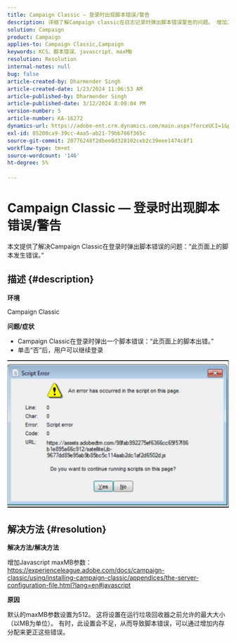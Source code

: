 ```yaml
---
title: Campaign Classic — 登录时出现脚本错误/警告
description: 详细了解Campaign classic在日志记录时弹出脚本错误警告的问题。 增加Javascript maxMB参数。
solution: Campaign
product: Campaign
applies-to: Campaign Classic,Campaign
keywords: KCS、脚本错误、javascript、maxMB
resolution: Resolution
internal-notes: null
bug: false
article-created-by: Dharmender Singh
article-created-date: 1/23/2024 11:06:53 AM
article-published-by: Dharmender Singh
article-published-date: 3/12/2024 8:09:04 PM
version-number: 5
article-number: KA-16272
dynamics-url: https://adobe-ent.crm.dynamics.com/main.aspx?forceUCI=1&pagetype=entityrecord&etn=knowledgearticle&id=3eda4c7e-dfb9-ee11-a569-6045bd006149
exl-id: 85200ca9-39cc-4aa5-ab21-79bb766f365c
source-git-commit: 20776248f2dbee0d328102ceb2c39eee1474c8f1
workflow-type: tm+mt
source-wordcount: '146'
ht-degree: 5%

---
```


# Campaign Classic — 登录时出现脚本错误/警告


本文提供了解决Campaign Classic在登录时弹出脚本错误的问题：“此页面上的脚本发生错误。”

## 描述 {#description}


<b>环境</b>

Campaign Classic

<b>问题/症状</b>

- Campaign Classic在登录时弹出一个脚本错误：“此页面上的脚本出错。”
- 单击“否”后，用户可以继续登录


![](assets/___3fda4c7e-dfb9-ee11-a569-6045bd006149___.jpeg)


## 解决方法 {#resolution}


<b>解决方法/解决方法</b>

增加Javascript maxMB参数： https://experienceleague.adobe.com/docs/campaign-classic/using/installing-campaign-classic/appendices/the-server-configuration-file.html?lang=en#javascript

<b>原因</b>

默认的maxMB参数设置为512。 这将设置在运行垃圾回收器之前允许的最大大小（以MB为单位）。 有时，此设置会不足，从而导致脚本错误，可以通过增加内存分配来更正这些错误。
